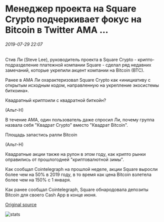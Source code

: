 # Менеджер проекта на Square Crypto подчеркивает фокус на Bitcoin в Twitter AMA ...

###### 2019-07-29 22:07

Стив Ли (Steve Lee), руководитель проекта в Square Crypto - крипто-подразделение платежной компании Square - сделал ряд недавних замечаний, которые укрепили акцент компании на Bitcoin (BTC).

Ранее в AMA Ли охарактеризовал Square Crypto как «инициативу с открытым исходным кодом, направленную на укрепление экосистемы биткоина».

Квадратный криптоили с квадратной биткойн?

(Альт-Н)

В течение AMA, один пользователь даже спросил Ли, почему группа назвала себя "Квадрат Crypto" вместо "Квадрат Bitcoin".

Площадь запастись ралли Bitcoin

(Альт-Н)

Квадратные акции также на рулон в этом году, как крипто рынки оправились от прошлогодней "криптовалютной зимы".

Как сообщал Cointelegraph на прошлой неделе, акции Square выросли более чем на 50% в 2019 году, в то время как цена Bitcoin взлетела более чем на 150% с 1 января.

Как ранее сообщал Cointelegraph, Square обнародовала депозиты Bitcoin для своего Cash App в конце июня.

[Original source](https://cointelegraph.com/news/project-manager-at-square-crypto-stresses-focus-on-bitcoin-in-twitter-ama)

![stats](https://c.statcounter.com/11760860/0/a89fa40b/1/ "stats")